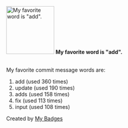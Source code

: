 <img src="https://my-badges.github.io/my-badges/favorite-word.png" alt="My favorite word is &quot;add&quot;." title="My favorite word is &quot;add&quot;." width="128">
<strong>My favorite word is &quot;add&quot;.</strong>
<br><br>

My favorite commit message words are:

1. add (used 360 times)
2. update (used 190 times)
3. adds (used 158 times)
4. fix (used 113 times)
5. input (used 108 times)


Created by <a href="https://github.com/my-badges/my-badges">My Badges</a>